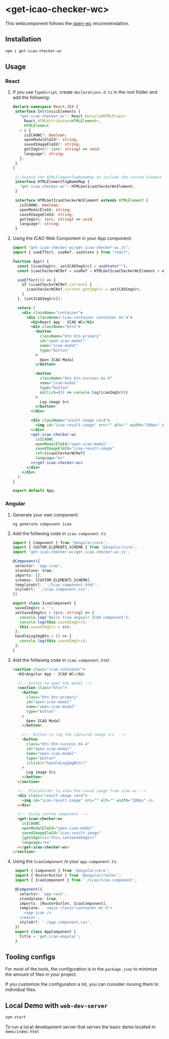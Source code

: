 # \<get-icao-checker-wc>

This webcomponent follows the [open-wc](https://github.com/open-wc/open-wc) recommendation.

## Installation

```bash
npm i get-icao-checker-wc
```

## Usage

### React

1. If you use `TypeScript`, create `declarations.d.ts` in the root folder and add the following:

   ```typeScript
   declare namespace React.JSX {
    interface IntrinsicElements {
      "get-icao-checker-wc": React.DetailedHTMLProps<
        React.HTMLAttributes<HTMLElement>,
        HTMLElement
      > & {
        isICAOWC?: boolean;
        openModalElmId?: string;
        savedImageElmId?: string;
        getImgSrc?: (src: string) => void;
        language?: string;
      };
    }
   }

    // Extend the HTMLElementTagNameMap to include the custom element
    interface HTMLElementTagNameMap {
      "get-icao-checker-wc": HTMLGetIcaoCheckerWcElement;
    }

    interface HTMLGetIcaoCheckerWcElement extends HTMLElement {
      isICAOWC: boolean;
      openModalElmId: string;
      savedImageElmId: string;
      getImgSrc: (src: string) => void;
      language?: string;
    }
   ```

2. Using the ICAO Web Component in your App component:

   ```jsx
   import "get-icao-checker-wc/get-icao-checker-wc.js";
   import { useEffect, useRef, useState } from "react";

   function App() {
     const [icaoImgSrc, setICAOImgSrc] = useState("");
     const icaoCheckerWCRef = useRef < HTMLGetIcaoCheckerWcElement > null;

     useEffect(() => {
       if (icaoCheckerWCRef.current) {
         icaoCheckerWCRef.current.getImgSrc = setICAOImgSrc;
       }
     }, [setICAOImgSrc]);

     return (
       <div className="container">
         <div className="icao-container container mt-4">
           <h2>React App - ICAO WC</h2>
           <div className="btns">
             <button
               className="btn btn-primary"
               id="open-icao-modal"
               name="icao-modal"
               type="button"
             >
               Open ICAO Modal
             </button>

             <button
               className="btn btn-success ms-4"
               name="icao-modal"
               type="button"
               onClick={() => console.log(icaoImgSrc)}
             >
               Log image Src
             </button>
           </div>

           <div className="result-image card">
             <img id="icao-result-image" src="" alt="" width="200px" />
           </div>
           <get-icao-checker-wc
             isICAOWC
             openModalElmId="open-icao-modal"
             savedImageElmId="icao-result-image"
             ref={icaoCheckerWCRef}
             language="en"
           ></get-icao-checker-wc>
         </div>
       </div>
     );
   }

   export default App;
   ```

### Angular

1. Generate your own component:

   ```bach
   ng generate component icao
   ```

2. Add the follwoing code in `icao.component.ts`:

   ```typeSCript
   import { Component } from '@angular/core';
   import { CUSTOM_ELEMENTS_SCHEMA } from '@angular/core';
   import 'get-icao-checker-wc/get-icao-checker-wc.js';

   @Component({
    selector: 'app-icao',
    standalone: true,
    imports: [],
    schemas: [CUSTOM_ELEMENTS_SCHEMA],
    templateUrl: './icao.component.html',
    styleUrl: './icao.component.css',
   })

   export class IcaoComponent {
    savedImgSrc = '';
    setSavedImgSrc = (src: string) => {
      console.log('Hello from angualr ICAO component');
      console.log(this.savedImgSrc);
      this.savedImgSrc = src;
    };
    handleLogImgBtn = () => {
      console.log(this.savedImgSrc);
    };
   }

   ```

3. Add the follwoing code in `icao.component.html`

   ```html
   <section class="icao-container">
     <h2>Angular App - ICAO WC</h2>

     <!-- button to open the modal -->
     <section class="btns">
       <button
         class="btn btn-primary"
         id="open-icao-modal"
         name="open-icao-modal"
         type="button"
       >
         Open ICAO Modal
       </button>

       <!-- button to log the captured image src  -->
       <button
         class="btn btn-success ms-4"
         id="open-icao-modal"
         name="open-icao-modal"
         type="button"
         (click)="handleLogImgBtn()"
       >
         Log image Src
       </button>
     </section>

     <!-- Placeholder to show the saved image from icao wc -->
     <div class="result-image card">
       <img id="icao-result-image" src="" alt="" width="200px" />
     </div>

     <!-- Using custom component -->
     <get-icao-checker-wc
       isICAOWC
       openModalElmId="open-icao-modal"
       savedImageElmId="icao-result-image"
       [getImgSrc]="this.setSavedImgSrc"
       language="en"
     ></get-icao-checker-wc>
   </section>
   ```

4. Using the `IcaoComponent` in your `app.component.ts`:

   ```typeScript
    import { Component } from '@angular/core';
    import { RouterOutlet } from '@angular/router';
    import { IcaoComponent } from './icao/icao.component';

    @Component({
      selector: 'app-root',
      standalone: true,
      imports: [RouterOutlet, IcaoComponent],
      template: ` <main class="container mt-4">
        <app-icao />
      </main>`,
      styleUrl: './app.component.css',
    })
    export class AppComponent {
      title = 'get-icao-angular';
    }

   ```

## Tooling configs

For most of the tools, the configuration is in the `package.json` to minimize the amount of files in your project.

If you customize the configuration a lot, you can consider moving them to individual files.

## Local Demo with `web-dev-server`

```bash
npm start
```

To run a local development server that serves the basic demo located in `demo/index.html`

